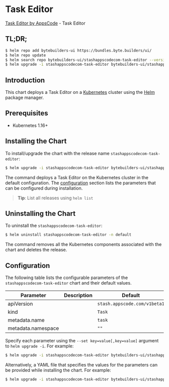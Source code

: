 # Task Editor

[Task Editor by AppsCode](https://byte.builders) - Task Editor

## TL;DR;

```bash
$ helm repo add bytebuilders-ui https://bundles.byte.builders/ui/
$ helm repo update
$ helm search repo bytebuilders-ui/stashappscodecom-task-editor --version=v0.4.3
$ helm upgrade -i stashappscodecom-task-editor bytebuilders-ui/stashappscodecom-task-editor -n default --create-namespace --version=v0.4.3
```

## Introduction

This chart deploys a Task Editor on a [Kubernetes](http://kubernetes.io) cluster using the [Helm](https://helm.sh) package manager.

## Prerequisites

- Kubernetes 1.16+

## Installing the Chart

To install/upgrade the chart with the release name `stashappscodecom-task-editor`:

```bash
$ helm upgrade -i stashappscodecom-task-editor bytebuilders-ui/stashappscodecom-task-editor -n default --create-namespace --version=v0.4.3
```

The command deploys a Task Editor on the Kubernetes cluster in the default configuration. The [configuration](#configuration) section lists the parameters that can be configured during installation.

> **Tip**: List all releases using `helm list`

## Uninstalling the Chart

To uninstall the `stashappscodecom-task-editor`:

```bash
$ helm uninstall stashappscodecom-task-editor -n default
```

The command removes all the Kubernetes components associated with the chart and deletes the release.

## Configuration

The following table lists the configurable parameters of the `stashappscodecom-task-editor` chart and their default values.

|     Parameter      | Description |                 Default                 |
|--------------------|-------------|-----------------------------------------|
| apiVersion         |             | <code>stash.appscode.com/v1beta1</code> |
| kind               |             | <code>Task</code>                       |
| metadata.name      |             | <code>task</code>                       |
| metadata.namespace |             | <code>""</code>                         |


Specify each parameter using the `--set key=value[,key=value]` argument to `helm upgrade -i`. For example:

```bash
$ helm upgrade -i stashappscodecom-task-editor bytebuilders-ui/stashappscodecom-task-editor -n default --create-namespace --version=v0.4.3 --set apiVersion=stash.appscode.com/v1beta1
```

Alternatively, a YAML file that specifies the values for the parameters can be provided while
installing the chart. For example:

```bash
$ helm upgrade -i stashappscodecom-task-editor bytebuilders-ui/stashappscodecom-task-editor -n default --create-namespace --version=v0.4.3 --values values.yaml
```
